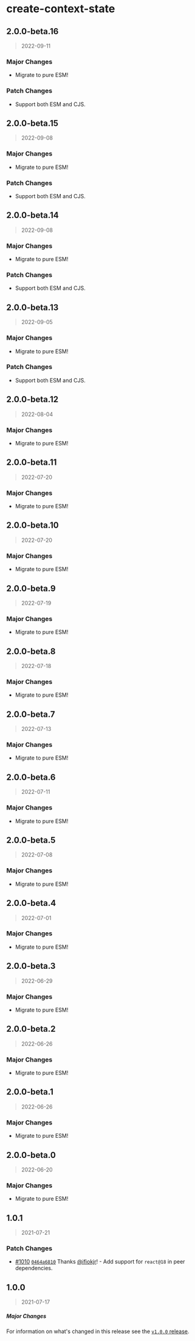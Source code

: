 # create-context-state

## 2.0.0-beta.16

> 2022-09-11

### Major Changes

- Migrate to pure ESM!

### Patch Changes

- Support both ESM and CJS.

## 2.0.0-beta.15

> 2022-09-08

### Major Changes

- Migrate to pure ESM!

### Patch Changes

- Support both ESM and CJS.

## 2.0.0-beta.14

> 2022-09-08

### Major Changes

- Migrate to pure ESM!

### Patch Changes

- Support both ESM and CJS.

## 2.0.0-beta.13

> 2022-09-05

### Major Changes

- Migrate to pure ESM!

### Patch Changes

- Support both ESM and CJS.

## 2.0.0-beta.12

> 2022-08-04

### Major Changes

- Migrate to pure ESM!

## 2.0.0-beta.11

> 2022-07-20

### Major Changes

- Migrate to pure ESM!

## 2.0.0-beta.10

> 2022-07-20

### Major Changes

- Migrate to pure ESM!

## 2.0.0-beta.9

> 2022-07-19

### Major Changes

- Migrate to pure ESM!

## 2.0.0-beta.8

> 2022-07-18

### Major Changes

- Migrate to pure ESM!

## 2.0.0-beta.7

> 2022-07-13

### Major Changes

- Migrate to pure ESM!

## 2.0.0-beta.6

> 2022-07-11

### Major Changes

- Migrate to pure ESM!

## 2.0.0-beta.5

> 2022-07-08

### Major Changes

- Migrate to pure ESM!

## 2.0.0-beta.4

> 2022-07-01

### Major Changes

- Migrate to pure ESM!

## 2.0.0-beta.3

> 2022-06-29

### Major Changes

- Migrate to pure ESM!

## 2.0.0-beta.2

> 2022-06-26

### Major Changes

- Migrate to pure ESM!

## 2.0.0-beta.1

> 2022-06-26

### Major Changes

- Migrate to pure ESM!

## 2.0.0-beta.0

> 2022-06-20

### Major Changes

- Migrate to pure ESM!

## 1.0.1

> 2021-07-21

### Patch Changes

- [#1010](https://github.com/remirror/remirror/pull/1010) [`0464a6810`](https://github.com/remirror/remirror/commit/0464a68101bc4f64fe31a87dbba937008e17358b) Thanks [@ifiokjr](https://github.com/ifiokjr)! - Add support for `react@18` in peer dependencies.

## 1.0.0

> 2021-07-17

##### Major Changes

For information on what's changed in this release see the [`v1.0.0` release](https://github.com/remirror/remirror/releases/tag/v1.0.0).
